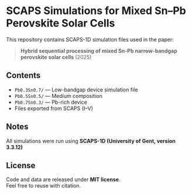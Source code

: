 # SCAPS Simulations for Mixed Sn–Pb Perovskite Solar Cells

This repository contains SCAPS-1D simulation files used in the paper:

> **Hybrid sequential processing of mixed Sn-Pb 
narrow-bandgap perovskite solar cells** (2025)

## Contents
- `Pb0.3Sn0.7/` — Low-bandgap device simulation file
- `Pb0.5Sn0.5/` — Medium composition
- `Pb0.7Sn0.3/` — Pb-rich device
- Files exported from SCAPS (I–V)

## Notes
All simulations were run using **SCAPS-1D (University of Gent, version 3.3.12)** 


## License
Code and data are released under **MIT license**.  
Feel free to reuse with citation.
